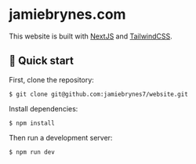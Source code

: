 # jamiebrynes.com

This website is built with [NextJS](https://nextjs.org/) and [TailwindCSS](https://tailwindcss.com/).

## 🚀 Quick start

First, clone the repository:

```
$ git clone git@github.com:jamiebrynes7/website.git
```

Install dependencies:

```
$ npm install
```

Then run a development server:

```
$ npm run dev
```

